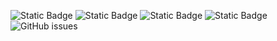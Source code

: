 ![Static Badge](https://img.shields.io/badge/blacklists-60-000000) ![Static Badge](https://img.shields.io/badge/blacklisted-3235003-cc0000) ![Static Badge](https://img.shields.io/badge/whitelisted-2244-00CC00) ![Static Badge](https://img.shields.io/badge/streaming_blacklist-28107-000000) ![GitHub issues](https://img.shields.io/github/issues/fabriziosalmi/blacklists)
